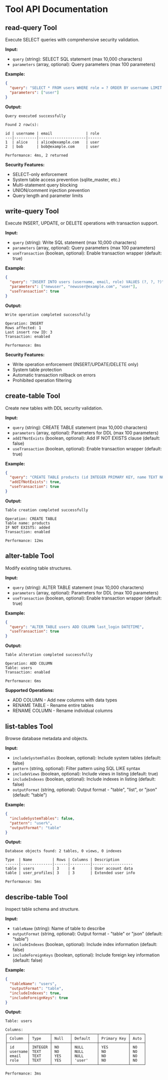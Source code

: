 # Tool API Documentation

## read-query Tool
Execute SELECT queries with comprehensive security validation.

**Input:**
- `query` (string): SELECT SQL statement (max 10,000 characters)
- `parameters` (array, optional): Query parameters (max 100 parameters)

**Example:**
```json
{
  "query": "SELECT * FROM users WHERE role = ? ORDER BY username LIMIT 10",
  "parameters": ["user"]
}
```

**Output:**
```
Query executed successfully

Found 2 row(s):

id | username | email               | role
---|----------|---------------------|------
1  | alice    | alice@example.com   | user
2  | bob      | bob@example.com     | user

Performance: 4ms, 2 returned
```

**Security Features:**
- SELECT-only enforcement
- System table access prevention (sqlite_master, etc.)
- Multi-statement query blocking
- UNION/comment injection prevention
- Query length and parameter limits

## write-query Tool
Execute INSERT, UPDATE, or DELETE operations with transaction support.

**Input:**
- `query` (string): Write SQL statement (max 10,000 characters)
- `parameters` (array, optional): Query parameters (max 100 parameters)
- `useTransaction` (boolean, optional): Enable transaction wrapper (default: true)

**Example:**
```json
{
  "query": "INSERT INTO users (username, email, role) VALUES (?, ?, ?)",
  "parameters": ["newuser", "newuser@example.com", "user"],
  "useTransaction": true
}
```

**Output:**
```
Write operation completed successfully

Operation: INSERT
Rows affected: 1
Last insert row ID: 3
Transaction: enabled

Performance: 8ms
```

**Security Features:**
- Write operation enforcement (INSERT/UPDATE/DELETE only)
- System table protection
- Automatic transaction rollback on errors
- Prohibited operation filtering

## create-table Tool
Create new tables with DDL security validation.

**Input:**
- `query` (string): CREATE TABLE statement (max 10,000 characters)
- `parameters` (array, optional): Parameters for DDL (max 100 parameters)
- `addIfNotExists` (boolean, optional): Add IF NOT EXISTS clause (default: false)
- `useTransaction` (boolean, optional): Enable transaction wrapper (default: true)

**Example:**
```json
{
  "query": "CREATE TABLE products (id INTEGER PRIMARY KEY, name TEXT NOT NULL, price DECIMAL(10,2))",
  "addIfNotExists": true,
  "useTransaction": true
}
```

**Output:**
```
Table creation completed successfully

Operation: CREATE TABLE
Table name: products
IF NOT EXISTS: added
Transaction: enabled

Performance: 12ms
```

## alter-table Tool
Modify existing table structures.

**Input:**
- `query` (string): ALTER TABLE statement (max 10,000 characters)
- `parameters` (array, optional): Parameters for DDL (max 100 parameters)
- `useTransaction` (boolean, optional): Enable transaction wrapper (default: true)

**Example:**
```json
{
  "query": "ALTER TABLE users ADD COLUMN last_login DATETIME",
  "useTransaction": true
}
```

**Output:**
```
Table alteration completed successfully

Operation: ADD COLUMN
Table: users
Transaction: enabled

Performance: 6ms
```

**Supported Operations:**
- ADD COLUMN - Add new columns with data types
- RENAME TABLE - Rename entire tables
- RENAME COLUMN - Rename individual columns

## list-tables Tool
Browse database metadata and objects.

**Input:**
- `includeSystemTables` (boolean, optional): Include system tables (default: false)
- `pattern` (string, optional): Filter pattern using SQL LIKE syntax
- `includeViews` (boolean, optional): Include views in listing (default: true)
- `includeIndexes` (boolean, optional): Include indexes in listing (default: false)
- `outputFormat` (string, optional): Output format - "table", "list", or "json" (default: "table")

**Example:**
```json
{
  "includeSystemTables": false,
  "pattern": "user%",
  "outputFormat": "table"
}
```

**Output:**
```
Database objects found: 2 tables, 0 views, 0 indexes

Type  | Name         | Rows | Columns | Description
------|--------------|------|---------|------------------
table | users        | 3    | 4       | User account data
table | user_profiles| 3    | 3       | Extended user info

Performance: 5ms
```

## describe-table Tool
Inspect table schema and structure.

**Input:**
- `tableName` (string): Name of table to describe
- `outputFormat` (string, optional): Output format - "table" or "json" (default: "table")
- `includeIndexes` (boolean, optional): Include index information (default: false)
- `includeForeignKeys` (boolean, optional): Include foreign key information (default: false)

**Example:**
```json
{
  "tableName": "users",
  "outputFormat": "table",
  "includeIndexes": true,
  "includeForeignKeys": true
}
```

**Output:**
```
Table: users

Columns:
┌─────────┬─────────┬────────┬───────────┬─────────────┬──────┐
│ Column  │ Type    │ Null   │ Default   │ Primary Key │ Auto │
├─────────┼─────────┼────────┼───────────┼─────────────┼──────┤
│ id      │ INTEGER │ NO     │ NULL      │ YES         │ NO   │
│ username│ TEXT    │ NO     │ NULL      │ NO          │ NO   │
│ email   │ TEXT    │ YES    │ NULL      │ NO          │ NO   │
│ role    │ TEXT    │ YES    │ 'user'    │ NO          │ NO   │
└─────────┴─────────┴────────┴───────────┴─────────────┴──────┘

Performance: 3ms
```